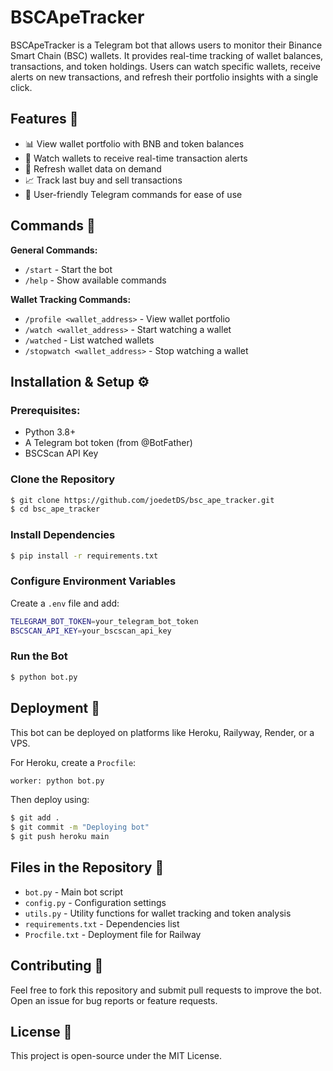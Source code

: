 # BSCApeTracker

BSCApeTracker is a Telegram bot that allows users to monitor their Binance Smart Chain (BSC) wallets. It provides real-time tracking of wallet balances, transactions, and token holdings. Users can watch specific wallets, receive alerts on new transactions, and refresh their portfolio insights with a single click.

## Features 🚀
- 📊 View wallet portfolio with BNB and token balances
- 👀 Watch wallets to receive real-time transaction alerts
- 🔄 Refresh wallet data on demand
- 📈 Track last buy and sell transactions
- 📌 User-friendly Telegram commands for ease of use

## Commands 📌

**General Commands:**
- `/start` - Start the bot
- `/help` - Show available commands

**Wallet Tracking Commands:**
- `/profile <wallet_address>` - View wallet portfolio
- `/watch <wallet_address>` - Start watching a wallet
- `/watched` - List watched wallets
- `/stopwatch <wallet_address>` - Stop watching a wallet

## Installation & Setup ⚙️

### Prerequisites:
- Python 3.8+
- A Telegram bot token (from @BotFather)
- BSCScan API Key

### Clone the Repository
```sh
$ git clone https://github.com/joedetDS/bsc_ape_tracker.git
$ cd bsc_ape_tracker
```

### Install Dependencies
```sh
$ pip install -r requirements.txt
```

### Configure Environment Variables
Create a `.env` file and add:
```sh
TELEGRAM_BOT_TOKEN=your_telegram_bot_token
BSCSCAN_API_KEY=your_bscscan_api_key
```

### Run the Bot
```sh
$ python bot.py
```

## Deployment 🚀
This bot can be deployed on platforms like Heroku, Railyway, Render, or a VPS.

For Heroku, create a `Procfile`:
```sh
worker: python bot.py
```
Then deploy using:
```sh
$ git add .
$ git commit -m "Deploying bot"
$ git push heroku main
```

## Files in the Repository 📂
- `bot.py` - Main bot script
- `config.py` - Configuration settings
- `utils.py` - Utility functions for wallet tracking and token analysis
- `requirements.txt` - Dependencies list
- `Procfile.txt` - Deployment file for Railway

## Contributing 🤝
Feel free to fork this repository and submit pull requests to improve the bot. Open an issue for bug reports or feature requests.

## License 📜
This project is open-source under the MIT License.

